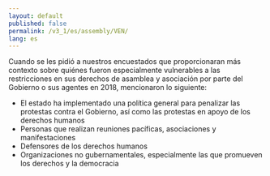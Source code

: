 ```yaml
---
layout: default
published: false
permalink: /v3_1/es/assembly/VEN/
lang: es
---
```


Cuando se les pidió a nuestros encuestados que proporcionaran más contexto sobre quiénes fueron especialmente vulnerables a las restricciones en sus derechos de asamblea y asociación por parte del Gobierno o sus agentes en 2018, mencionaron lo siguiente:
-	El estado ha implementado una política general para penalizar las protestas contra el Gobierno, así como las protestas en apoyo de los derechos humanos
-	Personas que realizan reuniones pacíficas, asociaciones y manifestaciones
-	Defensores de los derechos humanos
-	Organizaciones no gubernamentales, especialmente las que promueven los derechos y la democracia

